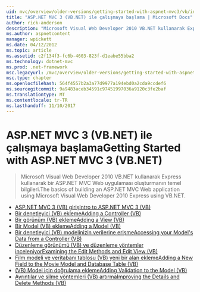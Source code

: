 ```yaml
---
uid: mvc/overview/older-versions/getting-started-with-aspnet-mvc3/vb/index
title: "ASP.NET MVC 3 (VB.NET) ile çalışmaya başlama | Microsoft Docs"
author: rick-anderson
description: "Microsoft Visual Web Developer 2010 VB.NET kullanarak Express kullanarak bir ASP.NET MVC Web uygulaması oluşturmanın temel bilgileri."
ms.author: aspnetcontent
manager: wpickett
ms.date: 04/12/2012
ms.topic: article
ms.assetid: c2f134f3-fc6b-4603-823f-d1eabe55bba2
ms.technology: dotnet-mvc
ms.prod: .net-framework
msc.legacyurl: /mvc/overview/older-versions/getting-started-with-aspnet-mvc3/vb
msc.type: chapter
ms.openlocfilehash: 564f4557b2a3a77d9977a194ebd0a2cda9ccdef6
ms.sourcegitcommit: 9a9483aceb34591c97451997036a9120c3fe2baf
ms.translationtype: MT
ms.contentlocale: tr-TR
ms.lasthandoff: 11/10/2017
---
```

<a name="getting-started-with-aspnet-mvc-3-vbnet"></a><span data-ttu-id="806be-103">ASP.NET MVC 3 (VB.NET) ile çalışmaya başlama</span><span class="sxs-lookup"><span data-stu-id="806be-103">Getting Started with ASP.NET MVC 3 (VB.NET)</span></span>
====================
> <span data-ttu-id="806be-104">Microsoft Visual Web Developer 2010 VB.NET kullanarak Express kullanarak bir ASP.NET MVC Web uygulaması oluşturmanın temel bilgileri.</span><span class="sxs-lookup"><span data-stu-id="806be-104">The basics of building an ASP.NET MVC Web application using Microsoft Visual Web Developer 2010 Express using VB.NET.</span></span>


- [<span data-ttu-id="806be-105">ASP.NET MVC 3 (VB) giriş</span><span class="sxs-lookup"><span data-stu-id="806be-105">Intro to ASP.NET MVC 3 (VB)</span></span>](intro-to-aspnet-mvc-3.md)
- [<span data-ttu-id="806be-106">Bir denetleyici (VB) ekleme</span><span class="sxs-lookup"><span data-stu-id="806be-106">Adding a Controller (VB)</span></span>](adding-a-controller.md)
- [<span data-ttu-id="806be-107">Bir görünüm (VB) ekleme</span><span class="sxs-lookup"><span data-stu-id="806be-107">Adding a View (VB)</span></span>](adding-a-view.md)
- [<span data-ttu-id="806be-108">Bir Model (VB) ekleme</span><span class="sxs-lookup"><span data-stu-id="806be-108">Adding a Model (VB)</span></span>](adding-a-model.md)
- [<span data-ttu-id="806be-109">Bir denetleyici (VB) modelinizin verilerine erişme</span><span class="sxs-lookup"><span data-stu-id="806be-109">Accessing your Model's Data from a Controller (VB)</span></span>](accessing-your-models-data-from-a-controller.md)
- [<span data-ttu-id="806be-110">Düzenleme görünümü (VB) ve düzenleme yöntemler inceleniyor</span><span class="sxs-lookup"><span data-stu-id="806be-110">Examining the Edit Methods and Edit View (VB)</span></span>](examining-the-edit-methods-and-edit-view.md)
- [<span data-ttu-id="806be-111">Film modeli ve veritabanı tablosu (VB) yeni bir alan ekleme</span><span class="sxs-lookup"><span data-stu-id="806be-111">Adding a New Field to the Movie Model and Database Table (VB)</span></span>](adding-a-new-field.md)
- [<span data-ttu-id="806be-112">(VB) Model için doğrulama ekleme</span><span class="sxs-lookup"><span data-stu-id="806be-112">Adding Validation to the Model (VB)</span></span>](adding-validation-to-the-model.md)
- [<span data-ttu-id="806be-113">Ayrıntılar ve silme yöntemleri (VB) artırma</span><span class="sxs-lookup"><span data-stu-id="806be-113">Improving the Details and Delete Methods (VB)</span></span>](improving-the-details-and-delete-methods.md)
